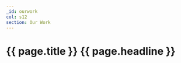 ```yaml
---
_id: ourwork
col: s12
section: Our Work
---
```


# <span>{{ page.title }}</span> {{ page.headline }}
 